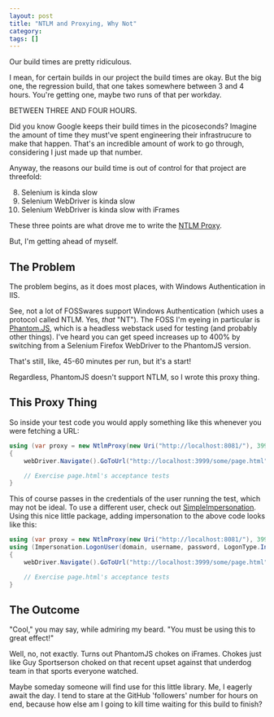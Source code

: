 ```yaml
---
layout: post
title: "NTLM and Proxying, Why Not"
category: 
tags: []
---
```


Our build times are pretty ridiculous.

I mean, for certain builds in our project the build times are okay. But the big one, the regression build, that one takes somewhere between 3 and 4 hours. You're getting one, maybe two runs of that per workday.

BETWEEN THREE AND FOUR HOURS.

Did you know Google keeps their build times in the picoseconds? Imagine the amount of time they must've spent engineering their infrastrucure to make that happen. That's an incredible amount of work to go through, considering I just made up that number.

Anyway, the reasons our build time is out of control for that project are threefold:

8. Selenium is kinda slow
8. Selenium WebDriver is kinda slow
8. Selenium WebDriver is kinda slow with iFrames

These three points are what drove me to write the [NTLM Proxy](https://github.com/mike-rogers/NtlmProxy).

But, I'm getting ahead of myself.

## The Problem

The problem begins, as it does most places, with Windows Authentication in IIS.

See, not a lot of FOSSwares support Windows Authentication (which uses a protocol called NTLM. Yes, *that* "NT"). The FOSS I'm eyeing in particular is [Phantom.JS](http://phantomjs.org/), which is a headless webstack used for testing (and probably other things). I've heard you can get speed increases up to 400% by switching from a Selenium Firefox WebDriver to the PhantomJS version.

That's still, like, 45-60 minutes per run, but it's a start!

Regardless, PhantomJS doesn't support NTLM, so I wrote this proxy thing.

## This Proxy Thing

So inside your test code you would apply something like this whenever you were fetching a URL:

```C#
using (var proxy = new NtlmProxy(new Uri("http://localhost:8081/"), 3999))
{
    webDriver.Navigate().GoToUrl("http://localhost:3999/some/page.html");

    // Exercise page.html's acceptance tests
}
```

This of course passes in the credentials of the user running the test, which may not be ideal. To use a different user, check out [SimpleImpersonation](https://github.com/mj1856/SimpleImpersonation). Using this nice little package, adding impersonation to the above code looks like this:

```C#
using (var proxy = new NtlmProxy(new Uri("http://localhost:8081/"), 3999))
using (Impersonation.LogonUser(domain, username, password, LogonType.Interactive))
{
    webDriver.Navigate().GoToUrl("http://localhost:3999/some/page.html");

    // Exercise page.html's acceptance tests
}
```

## The Outcome

"Cool," you may say, while admiring my beard. "You must be using this to great effect!"

Well, no, not exactly. Turns out PhantomJS chokes on iFrames. Chokes just like Guy Sportserson choked on that recent upset against that underdog team in that sports everyone watched.

Maybe someday someone will find use for this little library. Me, I eagerly await the day. I tend to stare at the GitHub 'followers' number for hours on end, because how else am I going to kill time waiting for this build to finish?